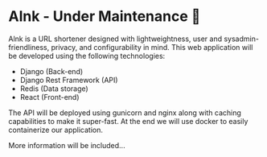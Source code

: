 # Alnk - Under Maintenance :construction:
Alnk is a URL shortener designed with lightweightness, user and sysadmin-friendliness, privacy, and configurability in mind. This web application will be developed using the following technologies:
<ul>
  <li>Django (Back-end)</li>
  <li>Django Rest Framework (API)</li>
  <li>Redis (Data storage)</li>
  <li>React (Front-end)</li>
</ul>

The API will be deployed using gunicorn and nginx along with caching capabilities to make it super-fast. At the end we will use docker to easily containerize our application.

More information will be included...
